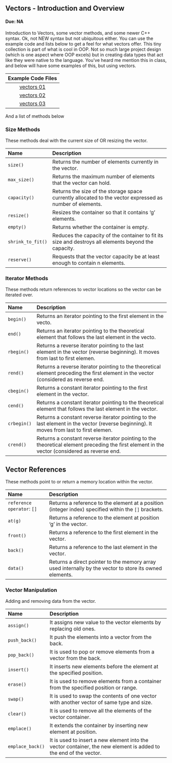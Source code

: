 ## Vectors - Introduction and Overview

#### Due: NA

Introduction to Vectors, some vector methods, and some newer C++ syntax. Ok, not NEW syntax but not ubiquitous either. You can use the example code and lists below to get a feel for what vectors offer. This tiny collection is part of what is cool in OOP. Not so much large project design (which is one aspect where OOP excels) but in creating data types that act like they were native to the language. You've heard me mention this in class, and below will have some examples of this, but using vectors.

|      Example Code Files      |
| :--------------------------: |
| [vectors 01](vectors_01.cpp) |
| [vectors 02](vectors_02.cpp) |
| [vectors 03](vectors_03.cpp) |

And a list of methods below

### Size Methods

These methods deal with the current size of OR resizing the vector.

| Name              | Description                                                                                              |
| :---------------- | :------------------------------------------------------------------------------------------------------- |
| `size()`          | Returns the number of elements currently in the vector.                                                  |
| `max_size()`      | Returns the maximum number of elements that the vector can hold.                                         |
| `capacity()`      | Returns the size of the storage space currently allocated to the vector expressed as number of elements. |
| `resize()`        | Resizes the container so that it contains ‘g’ elements.                                                  |
| `empty()`         | Returns whether the container is empty.                                                                  |
| `shrink_to_fit()` | Reduces the capacity of the container to fit its size and destroys all elements beyond the capacity.     |
| `reserve()`       | Requests that the vector capacity be at least enough to contain n elements.                              |

### Iterator Methods

These methods return references to vector locations so the vector can be iterated over.

| Name        | Description                                                                                                                                   |
| :---------- | :-------------------------------------------------------------------------------------------------------------------------------------------- |
| `begin()`   | Returns an iterator pointing to the first element in the vecto.                                                                               |
| `end()`     | Returns an iterator pointing to the theoretical element that follows the last element in the vecto.                                           |
| `rbegin()`  | Returns a reverse iterator pointing to the last element in the vector (reverse beginning). It moves from last to first elemen.                |
| `rend()`    | Returns a reverse iterator pointing to the theoretical element preceding the first element in the vector (considered as reverse end.          |
| `cbegin()`  | Returns a constant iterator pointing to the first element in the vector.                                                                      |
| `cend()`    | Returns a constant iterator pointing to the theoretical element that follows the last element in the vector.                                  |
| `crbegin()` | Returns a constant reverse iterator pointing to the last element in the vector (reverse beginning). It moves from last to first elemen.       |
| `crend()`   | Returns a constant reverse iterator pointing to the theoretical element preceding the first element in the vector (considered as reverse end. |

## Vector References

These methods point to or return a memory location within the vector.

| Name                       | Description                                                                                             |
| :------------------------- | :------------------------------------------------------------------------------------------------------ |
| `reference operator`: `[]` | Returns a reference to the element at a position (integer index) specified within the `[]` brackets.    |
| `at(g)`                    | Returns a reference to the element at position ‘g’ in the vector.                                       |
| `front()`                  | Returns a reference to the first element in the vector.                                                 |
| `back()`                   | Returns a reference to the last element in the vector.                                                  |
| `data()`                   | Returns a direct pointer to the memory array used internally by the vector to store its owned elements. |

### Vector Manipulation

Adding and removing data from the vector.

| Name             | Description                                                                                                      |
| :--------------- | :--------------------------------------------------------------------------------------------------------------- |
| `assign()`       | It assigns new value to the vector elements by replacing old ones.                                               |
| `push_back()`    | It push the elements into a vector from the back.                                                                |
| `pop_back()`     | It is used to pop or remove elements from a vector from the back.                                                |
| `insert()`       | It inserts new elements before the element at the specified position.                                            |
| `erase()`        | It is used to remove elements from a container from the specified position or range.                             |
| `swap()`         | It is used to swap the contents of one vector with another vector of same type and size.                         |
| `clear()`        | It is used to remove all the elements of the vector container.                                                   |
| `emplace()`      | It extends the container by inserting new element at position.                                                   |
| `emplace_back()` | It is used to insert a new element into the vector container, the new element is added to the end of the vector. |

